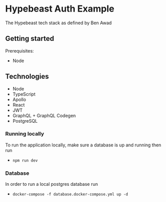 # Hypebeast Auth Example
The Hypebeast tech stack as defined by Ben Awad
## Getting started
Prerequisites:
- Node

## Technologies
- Node
- TypeScript
- Apollo
- React
- JWT
- GraphQL + GraphQL Codegen
- PostgreSQL

### Running locally
To run the application locally, make sure a database is up and running then run
- ```npm run dev```
### Database
In order to run a local postgres database run
- ```docker-compose -f database.docker-compose.yml up -d```
